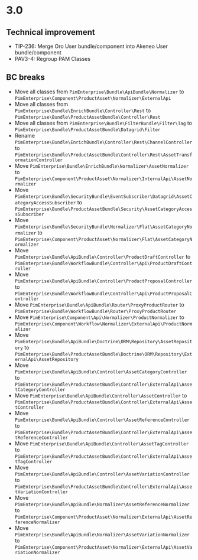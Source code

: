 # 3.0

## Technical improvement

- TIP-236: Merge Oro User bundle/component into Akeneo User bundle/component 
- PAV3-4: Regroup PAM Classes

## BC breaks

- Move all classes from `PimEnterprise\Bundle\ApiBundle\Normalizer` to `PimEnterprise\Component\ProductAsset\Normalizer\ExternalApi`
- Move all classes from `PimEnterprise\Bundle\EnrichBundle\Controller\Rest` to `PimEnterprise\Bundle\ProductAssetBundle\Controller\Rest`
- Move all classes from `PimEnterprise\Bundle\FilterBundle\Filter\Tag` to `PimEnterprise\Bundle\ProductAssetBundle\Datagrid\Filter`
- Rename `PimEnterprise\Bundle\EnrichBundle\Controller\Rest\ChannelController` to `PimEnterprise\Bundle\ProductAssetBundle\Controller\Rest\AssetTransformationController`
- Move `PimEnterprise\Bundle\EnrichBundle\Normalizer\AssetNormalizer` to `PimEnterprise\Component\ProductAsset\Normalizer\InternalApi\AssetNormalizer`
- Move `PimEnterprise\Bundle\SecurityBundle\EventSubscriber\Datagrid\AssetCategoryAccessSubscriber` to `PimEnterprise\Bundle\ProductAssetBundle\Security\AssetCategoryAccessSubscriber`
- Move `PimEnterprise\Bundle\SecurityBundle\Normalizer\Flat\AssetCategoryNormalizer` to `PimEnterprise\Component\ProductAsset\Normalizer\Flat\AssetCategoryNormalizer`
- Move `PimEnterprise\Bundle\ApiBundle\Controller\ProductDraftController` to `PimEnterprise\Bundle\WorkflowBundle\Controller\Api\ProductDraftController`
- Move `PimEnterprise\Bundle\ApiBundle\Controller\ProductProposalController` to `PimEnterprise\Bundle\WorkflowBundle\Controller\Api\ProductProposalController`
- Move `PimEnterprise\Bundle\ApiBundle\Router\ProxyProductRouter` to `PimEnterprise\Bundle\WorkflowBundle\Router\ProxyProductRouter`
- Move `PimEnterprise\Component\Api\Normalizer\ProductNormalizer` to `PimEnterprise\Component\Workflow\Normalizer\ExternalApi\ProductNormalizer`
- Move `PimEnterprise\Bundle\ApiBundle\Doctrine\ORM\Repository\AssetRepository` to `PimEnterprise\Bundle\ProductAssetBundle\Doctrine\ORM\Repository\ExternalApi\AssetRepository`
- Move `PimEnterprise\Bundle\ApiBundle\Controller\AssetCategoryController` to `PimEnterprise\Bundle\ProductAssetBundle\Controller\ExternalApi\AssetCategoryController`
- Move `PimEnterprise\Bundle\ApiBundle\Controller\AssetController` to `PimEnterprise\Bundle\ProductAssetBundle\Controller\ExternalApi\AssetController`
- Move `PimEnterprise\Bundle\ApiBundle\Controller\AssetReferenceController` to `PimEnterprise\Bundle\ProductAssetBundle\Controller\ExternalApi\AssetReferenceController`
- Move `PimEnterprise\Bundle\ApiBundle\Controller\AssetTagController` to `PimEnterprise\Bundle\ProductAssetBundle\Controller\ExternalApi\AssetTagController`
- Move `PimEnterprise\Bundle\ApiBundle\Controller\AssetVariationController` to `PimEnterprise\Bundle\ProductAssetBundle\Controller\ExternalApi\AssetVariationController`
- Move `PimEnterprise\Bundle\ApiBundle\Normalizer\AssetReferenceNormalizer` to `PimEnterprise\Component\ProductAsset\Normalizer\ExternalApi\AssetReferenceNormalizer`
- Move `PimEnterprise\Bundle\ApiBundle\Normalizer\AssetVariationNormalizer` to `PimEnterprise\Component\ProductAsset\Normalizer\ExternalApi\AssetVariationNormalizer`
